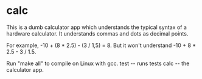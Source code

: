 # calc
This is a dumb calculator app which understands the typical syntax of a hardware calculator. It understands commas and dots as decimal points.

For example, -10 + (8 * 2.5) - (3 / 1,5) = 8.
But it won't understand -10 + 8 * 2.5 - 3 / 1.5.

Run "make all" to compile on Linux with gcc.
test -- runs tests
calc -- the calculator app.
